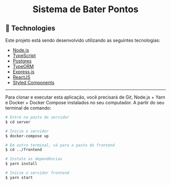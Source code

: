 
<h1 align="center">
Sistema de Bater Pontos
</h1>

## :rocket: Technologies
Este projeto está sendo desenvolvido utilizando as seguintes tecnologias:

- [Node.js](https://nodejs.org/en/)
- [TypeScript](https://www.typescriptlang.org/)
- [Postgres](https://www.postgresql.org/)
- [TypeORM](https://typeorm.io/#/)
- [Express.js](https://expressjs.com/)
- [ReactJS](https://reactjs.org)
- [Styled Components](https://styled-components.com/)
---

Para clonar e executar esta aplicação, você precisará de Git, Node.js + Yarn e Docker + Docker Compose instalados no seu computador. A partir do seu terminal de comando:

```bash
# Entre na pasta do servidor
$ cd server

# Inicie o servidor
$ docker-compose up

# Em outro terminal, vá para a pasta do frontend
$ cd ../frontend

# Instale as dependências
$ yarn install

# Inicie o servidor frontend
$ yarn start

```
